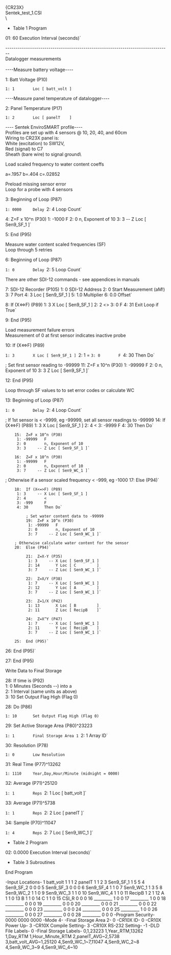 {CR23X}\
Sentek\_test\_1.CSI\
\

-   Table 1 Program

01: 60        Execution Interval (seconds)`

--------------------------------------------------------------------------------\
Datalogger measurements\
\
----Measure battery voltage----

1: Batt Voltage (P10)

`1: 1        Loc [ batt_volt ]`

----Measure panel temperature of datalogger----

2: Panel Temperature (P17)

`1: 2        Loc [ panelT    ]`

---- Sentek EnviroSMART profile----\
Profiles are set up with 4 sensors @ 10, 20, 40, and 60cm\
Wiring to CR23X panel is:\
White (excitation) to SW12V,\
Red (signal) to C7\
Sheath (bare wire) to signal ground\

<!-- -->

Load scaled frequency to water content coeffs

a=.1957 b=.404 c=.02852

Preload missing sensor error\
Loop for a probe with 4 sensors

3: Beginning of Loop (P87)

`1: 0000     Delay
`2: 4        Loop Count`

   4:  Z=F x 10^n (P30)
    1: -1000    F
    2: 0        n, Exponent of 10
    3: 3     -- Z Loc [ Sen9_SF_1 ]`

5: End (P95)

Measure water content scaled frequencies (SF)\
Loop through 5 retries

6: Beginning of Loop (P87)

`1: 0        Delay
`2: 5        Loop Count`

There are other SDI-12 commands - see appendices in manuals

   7:  SDI-12 Recorder (P105)
    1: 0        SDI-12 Address
    2: 0        Start Measurement (aM!)
    3: 7        Port
    4: 3        Loc [ Sen9_SF_1 ]
    5: 1.0      Multiplier
    6: 0.0      Offset`

   8:  If (X<=>F) (P89)
    1: 3        X Loc [ Sen9_SF_1 ]
    2: 2        <>
    3: 0        F
    4: 31       Exit Loop if True`

9: End (P95)

Load measurement failure errors\
Measurement of 0 at first sensor indicates inactive probe

10: If (X&lt;=&gt;F) (P89)

`1: 3        X Loc [ Sen9_SF_1 ]
`2: 1        =
`3: 0        F
`4: 30       Then Do`

   ; Set first sensor reading to -99999
   11:  Z=F x 10^n (P30)
    1: -99999   F
    2: 0        n, Exponent of 10
    3: 3        Z Loc [ Sen9_SF_1 ]`

12: End (P95)

Loop through SF values to to set error codes or calculate WC

13: Beginning of Loop (P87)

`1: 0        Delay
`2: 4        Loop Count`

   ; If 1st sensor is < -9999, eg -99999, set all sensor readings to -99999
   14:  If (X<=>F) (P89)
    1: 3        X Loc [ Sen9_SF_1 ]
    2: 4        <
    3: -9999    F
    4: 30       Then Do`

        15:  Z=F x 10^n (P30)
         1: -99999   F
         2: 0        n, Exponent of 10
         3: 3     -- Z Loc [ Sen9_SF_1 ]`

        16:  Z=F x 10^n (P30)
         1: -99999   F
         2: 0        n, Exponent of 10
         3: 7     -- Z Loc [ Sen9_WC_1 ]`

   ; Otherwise if a sensor scaled frequency < -999, eg -1000
   17:  Else (P94)`

        18:  If (X<=>F) (P89)
         1: 3     -- X Loc [ Sen9_SF_1 ]
         2: 4        <
         3: -999     F
         4: 30       Then Do`

             ; Set water content data to -99999
             19:  Z=F x 10^n (P30)
              1: -99999   F
              2: 0        n, Exponent of 10
              3: 7     -- Z Loc [ Sen9_WC_1 ]`

        ; Otherwise calculate water content for the sensor
        20:  Else (P94)`

             21:  Z=X-Y (P35)
              1: 3     -- X Loc [ Sen9_SF_1 ]
              2: 14       Y Loc [ C         ]
              3: 7     -- Z Loc [ Sen9_WC_1 ]`

             22:  Z=X/Y (P38)
              1: 7     -- X Loc [ Sen9_WC_1 ]
              2: 12       Y Loc [ A         ]
              3: 7     -- Z Loc [ Sen9_WC_1 ]`

             23:  Z=1/X (P42)
              1: 13       X Loc [ B         ]
              2: 11       Z Loc [ RecipB    ]`

             24:  Z=X^Y (P47)
              1: 7     -- X Loc [ Sen9_WC_1 ]
              2: 11       Y Loc [ RecipB    ]
              3: 7     -- Z Loc [ Sen9_WC_1 ]`

        25:  End (P95)`

   26:  End (P95)`

27: End (P95)

Write Data to Final Storage

<!-- -->

28: If time is (P92)\
1: 0 Minutes (Seconds --) into a\
2: 1 Interval (same units as above)\
3: 10 Set Output Flag High (Flag 0)

28: Do (P86)

`1: 10       Set Output Flag High (Flag 0)`

29: Set Active Storage Area (P80)\^23223

`1: 1        Final Storage Area 1
`2: 1        Array ID`

30: Resolution (P78)

`1: 0        Low Resolution`

31: Real Time (P77)\^13262

`1: 1110     Year,Day,Hour/Minute (midnight = 0000)`

32: Average (P71)\^25120

`1: 1        Reps
`2: 1        Loc [ batt_volt ]`

33: Average (P71)\^5738

`1: 1        Reps
`2: 2        Loc [ panelT    ]`

34: Sample (P70)\^11047

`1: 4        Reps
`2: 7        Loc [ Sen9_WC_1 ]`

-   Table 2 Program

02: 0.0000    Execution Interval (seconds)`

-   Table 3 Subroutines

End Program

-Input Locations- 1 batt\_volt 1 1 1 2 panelT 1 1 2 3 Sen9\_SF\_1 1 5 5
4 Sen9\_SF\_2 0 0 0 5 Sen9\_SF\_3 0 0 0 6 Sen9\_SF\_4 1 1 0 7
Sen9\_WC\_1 1 3 5 8 Sen9\_WC\_2 1 1 0 9 Sen9\_WC\_3 1 1 0 10 Sen9\_WC\_4
1 1 0 11 RecipB 1 2 1 12 A 1 1 0 13 B 1 1 0 14 C 1 1 0 15 CSI\_R 0 0 0
16 \_\_\_\_\_\_\_\_\_ 1 0 0 17 \_\_\_\_\_\_\_\_\_ 1 0 0 18
\_\_\_\_\_\_\_\_\_ 0 0 0 19 \_\_\_\_\_\_\_\_\_ 0 0 0 20
\_\_\_\_\_\_\_\_\_ 0 0 0 21 \_\_\_\_\_\_\_\_\_ 0 0 0 22
\_\_\_\_\_\_\_\_\_ 0 0 0 23 \_\_\_\_\_\_\_\_\_ 0 0 0 24
\_\_\_\_\_\_\_\_\_ 0 0 0 25 \_\_\_\_\_\_\_\_\_ 1 0 0 26
\_\_\_\_\_\_\_\_\_ 0 0 0 27 \_\_\_\_\_\_\_\_\_ 0 0 0 28
\_\_\_\_\_\_\_\_\_ 0 0 0 -Program Security- 0000 0000 0000 -Mode 4-
-Final Storage Area 2- 0 -CR10X ID- 0 -CR10X Power Up- 3 -CR10X Compile
Setting- 3 -CR10X RS-232 Setting- -1 -DLD File Labels- 0 -Final Storage
Labels- 0,1,23223 1,Year\_RTM,13262 1,Day\_RTM 1,Hour\_Minute\_RTM
2,panelT\_AVG\~2,5738 3,batt\_volt\_AVG\~1,25120 4,Sen9\_WC\_1\~7,11047
4,Sen9\_WC\_2\~8 4,Sen9\_WC\_3\~9 4,Sen9\_WC\_4\~10
